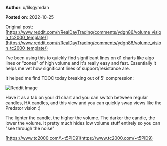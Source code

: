 **Author**: u/lilsgymdan

**Posted on**: 2022-10-25

Original post: [https://www.reddit.com/r/RealDayTrading/comments/ydgn86/volume_vision_tc2000_template/](https://www.reddit.com/r/RealDayTrading/comments/ydgn86/volume_vision_tc2000_template/)

I've been using this to quickly find significant lines on d1 charts like algo lines or "zones" of high volume and it's really easy and fast. Essentially it helps me vet how significant lines of support/resistance are.  


It helped me find TDOC today breaking out of 5' compression:  


  


<img src="cache/images/f32cafca287dc883453cbedc7b1e4b75.png" alt="Reddit Image">

Have it as a tab on your d1 chart and you can switch between regular candles, HA candles, and this view and you can quickly swap views like the Predator vision :)  


The lighter the candle, the higher the volume. The darker the candle, the lower the volume. It pretty much hides low volume stuff entirely so you can "see through the noise"  


[https://www.tc2000.com/\~t5PlD9](https://www.tc2000.com/~t5PlD9)